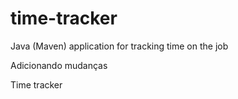 # time-tracker
Java (Maven) application for tracking time on the job

Adicionando mudanças

Time tracker
